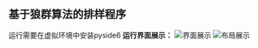 ## 基于狼群算法的排样程序
运行需要在虚拟环境中安装pyside6
**运行界面展示：**
![界面展示](./images/1750.jpg)
![布局展示](./images/1750layout.jpg)
